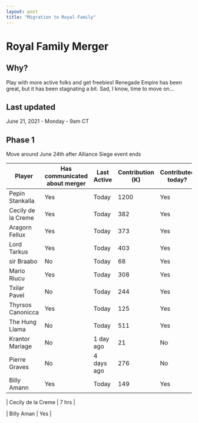 ```yaml
---
layout: post
title: "Migration to Royal Family"
---
```


# Royal Family Merger

## Why?

Play with more active folks and get freebies! Renegade Empire has been great, but it has been stagnating a bit.
Sad, I know, time to move on...

## Last updated

June 21, 2021 - Monday - 9am CT

## Phase 1

Move around June 24th after Alliance Siege event ends

| Player                | Has communicated about merger | Last Active | Contribution (K) | Contributed today? | KP (M) | Notes | 
| ---                   | ---                           | ---         | ---              | ---                | ---    | --- |
| Pepin Stankalla       | Yes                           | Today       | 1200             | Yes                | 597    | |
| Cecily de la Creme    | Yes                           | Today       | 382              | Yes                | 207    | |
| Aragorn Fellux        | Yes                           | Today       | 373              | Yes                | 216    | |
| Lord Tarkus           | Yes                           | Today       | 403              | Yes                | 181    | |
| sir Braabo            | No                            | Today       | 68               | Yes                | 83     | |
| Mario Riucu           | Yes                           | Today       | 308              | Yes                | 146    | Speaks Spanish|
| Txilar Pavel          | No                            | Today       | 244              | Yes                | 434    | |
| Thyrsos Canonicca     | Yes                           | Today       | 125              | Yes                | 119    | |
| The Hung Llama        | No                            | Today       | 511              | Yes                | 200    | |
| Krantor Mariage       | No                            | 1 day ago   | 21               | No                 | 47     | |
| Pierre Graves         | No                            | 4 days ago  | 276              | No                 | 114    | |
| Billy Amann           | Yes                           | Today       | 149              | Yes                | 27     | |



| Cecily de la Creme    | 7 hrs |

| Billy Aman            | Yes                             |
